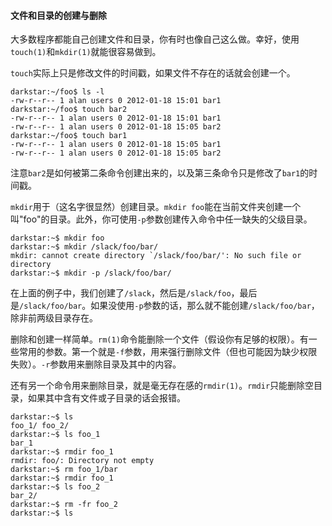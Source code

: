 #### 文件和目录的创建与删除

大多数程序都能自己创建文件和目录，你有时也像自己这么做。幸好，使用`touch(1)`和`mkdir(1)`就能很容易做到。

`touch`实际上只是修改文件的时间戳，如果文件不存在的话就会创建一个。

```
darkstar:~/foo$ ls -l
-rw-r--r-- 1 alan users 0 2012-01-18 15:01 bar1
darkstar:~/foo$ touch bar2
-rw-r--r-- 1 alan users 0 2012-01-18 15:01 bar1
-rw-r--r-- 1 alan users 0 2012-01-18 15:05 bar2
darkstar:~/foo$ touch bar1
-rw-r--r-- 1 alan users 0 2012-01-18 15:05 bar1
-rw-r--r-- 1 alan users 0 2012-01-18 15:05 bar2
```

注意`bar2`是如何被第二条命令创建出来的，以及第三条命令只是修改了`bar1`的时间戳。

`mkdir`用于（这名字很显然）创建目录。`mkdir foo`能在当前文件夹创建一个叫"foo"的目录。此外，你可使用`-p`参数创建传入命令中任一缺失的父级目录。

```
darkstar:~$ mkdir foo
darkstar:~$ mkdir /slack/foo/bar/
mkdir: cannot create directory `/slack/foo/bar/': No such file or directory
darkstar:~$ mkdir -p /slack/foo/bar/
```

在上面的例子中，我们创建了`/slack`，然后是`/slack/foo`，最后是`/slack/foo/bar`。如果没使用`-p`参数的话，那么就不能创建`/slack/foo/bar`，除非前两级目录存在。

删除和创建一样简单。`rm(1)`命令能删除一个文件（假设你有足够的权限）。有一些常用的参数。第一个就是`-f`参数，用来强行删除文件（但也可能因为缺少权限失败）。`-r`参数用来删除目录及其中的内容。

还有另一个命令用来删除目录，就是毫无存在感的`rmdir(1)`。`rmdir`只能删除空目录，如果其中含有文件或子目录的话会报错。

```
darkstar:~$ ls
foo_1/ foo_2/
darkstar:~$ ls foo_1
bar_1
darkstar:~$ rmdir foo_1
rmdir: foo/: Directory not empty
darkstar:~$ rm foo_1/bar
darkstar:~$ rmdir foo_1
darkstar:~$ ls foo_2
bar_2/
darkstar:~$ rm -fr foo_2
darkstar:~$ ls
```

